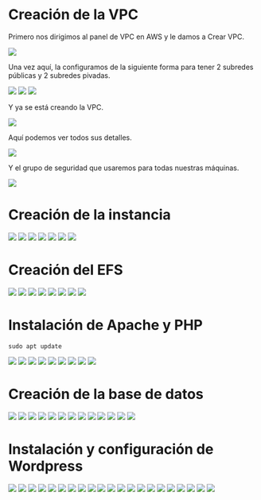 # Creación de la VPC

Primero nos dirigimos al panel de VPC en AWS y le damos a Crear VPC.

![](/Tema2/img2/Screenshot_2.png)

Una vez aquí, la configuramos de la siguiente forma para tener 2 subredes públicas y 2 subredes pivadas.

![](/Tema2/img2/Screenshot_3.png)
![](/Tema2/img2/Screenshot_4.png)
![](/Tema2/img2/Screenshot_5.png)

Y ya se está creando la VPC.

![](/Tema2/img2/Screenshot_6.png)

Aquí podemos ver todos sus detalles.

![](/Tema2/img2/Screenshot_7.png)

Y el grupo de seguridad que usaremos para todas nuestras máquinas.

![](/Tema2/img2/Screenshot_8.png)

# Creación de la instancia

![](/Tema2/img2/Screenshot_9.png)
![](/Tema2/img2/Screenshot_10.png)
![](/Tema2/img2/Screenshot_11.png)
![](/Tema2/img2/Screenshot_12.png)
![](/Tema2/img2/Screenshot_13.png)
![](/Tema2/img2/Screenshot_14.png)
![](/Tema2/img2/Screenshot_15.png)

# Creación del EFS

![](/Tema2/img2/Screenshot_26.png)
![](/Tema2/img2/Screenshot_27.png)
![](/Tema2/img2/Screenshot_28.png)
![](/Tema2/img2/Screenshot_29.png)
![](/Tema2/img2/Screenshot_30.png)
![](/Tema2/img2/Screenshot_31.png)
![](/Tema2/img2/Screenshot_35.png)
![](/Tema2/img2/Screenshot_41.png)

# Instalación de Apache y PHP

```
sudo apt update
```

![](/Tema2/img2/Screenshot_56.png)
![](/Tema2/img2/Screenshot_57.png)
![](/Tema2/img2/Screenshot_58.png)
![](/Tema2/img2/Screenshot_59.png)
![](/Tema2/img2/Screenshot_60.png)
![](/Tema2/img2/Screenshot_61.png)
![](/Tema2/img2/Screenshot_62.png)
![](/Tema2/img2/Screenshot_63.png)
![](/Tema2/img2/Screenshot_64.png)

# Creación de la base de datos

![](/Tema2/img2/Screenshot_42.png)
![](/Tema2/img2/Screenshot_43.png)
![](/Tema2/img2/Screenshot_44.png)
![](/Tema2/img2/Screenshot_65.png)
![](/Tema2/img2/Screenshot_66.png)
![](/Tema2/img2/Screenshot_67.png)
![](/Tema2/img2/Screenshot_68.png)
![](/Tema2/img2/Screenshot_69.png)
![](/Tema2/img2/Screenshot_70.png)
![](/Tema2/img2/Screenshot_71.png)
![](/Tema2/img2/Screenshot_72.png)
![](/Tema2/img2/Screenshot_73.png)
![](/Tema2/img2/Screenshot_74.png)

# Instalación y configuración de Wordpress

![](/Tema2/img2/Screenshot_75.png)
![](/Tema2/img2/Screenshot_76.png)
![](/Tema2/img2/Screenshot_77.png)
![](/Tema2/img2/Screenshot_78.png)
![](/Tema2/img2/Screenshot_79.png)
![](/Tema2/img2/Screenshot_80.png)
![](/Tema2/img2/Screenshot_81.png)
![](/Tema2/img2/Screenshot_82.png)
![](/Tema2/img2/Screenshot_83.png)
![](/Tema2/img2/Screenshot_84.png)
![](/Tema2/img2/Screenshot_85.png)
![](/Tema2/img2/Screenshot_86.png)
![](/Tema2/img2/Screenshot_87.png)
![](/Tema2/img2/Screenshot_88.png)
![](/Tema2/img2/Screenshot_89.png)
![](/Tema2/img2/Screenshot_90.png)
![](/Tema2/img2/Screenshot_91.png)
![](/Tema2/img2/Screenshot_92.png)
![](/Tema2/img2/Screenshot_92_1.png)
![](/Tema2/img2/Screenshot_93.png)
![](/Tema2/img2/Screenshot_94.png)
